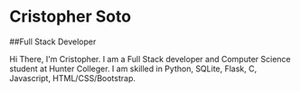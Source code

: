 # Cristopher Soto 
##Full Stack Developer

Hi There, I'm Cristopher. I am a Full Stack developer and Computer Science student at Hunter Colleger. I am skilled in Python, SQLite, Flask, C, Javascript, HTML/CSS/Bootstrap.


<!---
criscode97/criscode97 is a ✨ special ✨ repository because its `README.md` (this file) appears on your GitHub profile.
You can click the Preview link to take a look at your changes.
--->
